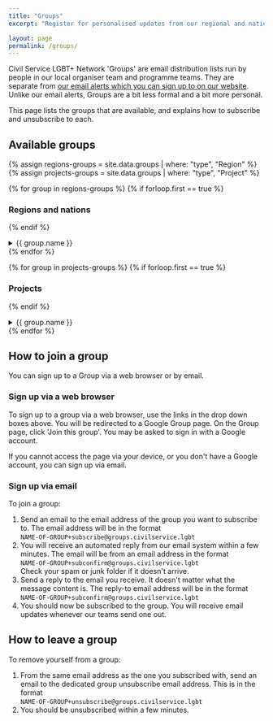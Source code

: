 ```yaml
---
title: "Groups"
excerpt: "Register for personalised updates from our regional and national teams, and our inclusion programmes."

layout: page
permalink: /groups/
---
```


Civil Service LGBT+ Network 'Groups' are email distribution lists run by people in our local organiser team and programme teams. They are separate from [our email alerts which you can sign up to on our website](/join-us). Unlike our email alerts, Groups are a bit less formal and a bit more personal.

This page lists the groups that are available, and explains how to subscribe and unsubscribe to each.

## Available groups

{% assign regions-groups = site.data.groups | where: "type", "Region" %}
{% assign projects-groups = site.data.groups | where: "type", "Project" %}

{% for group in regions-groups %}
{% if forloop.first == true %}
### Regions and nations
{% endif %}
<details>
  <summary>{{ group.name }}</summary>
  {{ group.description | markdownify }}
  
  <h4>Subscribe to the {{ group.name }} group</h4>
  <p>You can subscribe to this group by <a href="{{ group.url }}" title="Open the Group for the {{ group.name }} (Opens in a new window)" target="_blank">visiting the Group page</a> or by sending an email to:
  <br><code>{{ group.email | replace: "@", "+subscribe@" }}</code></p>
  
  <a href="mailto:{{ group.email | replace: "@", "+subscribe@" }}?subject=SUBSCRIBE&body=Send%20this%20email%20to%20subscribe%20to%20the%20{{ group.name}}%20group.%0D%0A%0D%0AYou%20will%20receive%20a%20reply%20asking%20you%20to%20confirm%20your%20subscription.%0D%0A%0D%0AReply%20with%20a%20blank%20email%20to%20confirm%20your%20subscription.%0D%0A%0D%0AIf%20you%20change%20your%20mind%2C%20you%20can%20unsubscribe%20at%20any%20time%20by%20emailing%20{{ group.email | replace: "@", "+unsubscribe@"}}" class="button" title="Subscribe to the {{ group.name }} Group (Opens a new email in a new window)" target="_blank">Subscribe to the {{ group.name }} group</a>

  <p>You should receive an email asking you to confirm your subscription. Please click 'Reply' and send a blank email back. You should then get confirmation that you have subscribed to this Google Group. There are complete generic instructions at the bottom of this page.
  
  <h4>Unsubscribe from the {{ group.name }} group</h4>
  <p>If you want to stop receiving emails from this group send an email from the same email as you registered with to:
  <br><code>{{ group.email | replace: "@", "+unsubscribe@" }}</code>.</p>
  
  <a href="mailto:{{ group.email | replace: "@", "+unsubscribe@" }}?subject=UNSUBSCRIBE&body=Send%20this%20email%20to%20unsubscribe%20from%20the%20{{ group.name}}%20group.%0D%0A%0D%0AYou%20must%20send%20the%20email%20from%20the%20same%20email%20address%20you%20signed%20up%20with%20in%20order%20for%20this%20to%20work." class="button" title="Unsubscribe from the {{ group.name }} Group (Opens a new email in a new window)" target="_blank">Unsubscribe from the {{ group.name }} group</a>

  
</details>
{% endfor %}

{% for group in projects-groups %}
{% if forloop.first == true %}
### Projects
{% endif %}
<details>
  <summary>{{ group.name }}</summary>
  {{ group.description | markdownify }}
  
  <h4>Subscribe to the {{ group.name }} group</h4>
  
  <p>You can subscribe to this group by <a href="{{ group.url }}" title="Open the Group for the {{ group.name }} (Opens in a new window)" target="_blank">visiting the Group page</a> or by sending an email to:
  <br><code>{{ group.email | replace: "@", "+subscribe@" }}</code></p>
  
  <a href="mailto:{{ group.email | replace: "@", "+subscribe@" }}?subject=SUBSCRIBE&body=Send%20this%20email%20to%20subscribe%20to%20the%20selected%20group.%0D%0A%0D%0AYou%20will%20receive%20a%20reply%20asking%20you%20to%20confirm%20your%20subscription.%0D%0A%0D%0AReply%20with%20a%20blank%20email%20to%20confirm%20your%20subscription.%0D%0A%0D%0AIf%20you%20change%20your%20mind%2C%20you%20can%20unsubscribe%20at%20any%20time%20by%20emailing%20{{ group.name }}%2Bunsubscribe%40groups.civilservice.lgbt" class="button" title="Subscribe to the {{ group.name }} Group (Opens a new email in a new window)" target="_blank">Subscribe to the {{ group.name }} group</a>

  <p>You should receive an email asking you to confirm your subscription. Please click 'Reply' and send a blank email back. You should then get confirmation that you have subscribed to this Google Group. There are complete generic instructions at the bottom of this page.
  
  <h4>Unsubscribe from the {{ group.name }} group</h4>
  <p>If you want to stop receiving emails from this group send an email from the same email as you registered with to:
  <br><code>{{ group.email | replace: "@", "+unsubscribe@" }}</code>.</p>
  
  <a href="mailto:{{ group.email | replace: "@", "+unsubscribe@" }}?subject=UNSUBSCRIBE&body=Send%20this%20email%20to%20unsubscribe%20from%20the%20selected%20group.%0D%0A%0D%0AYou%20must%20send%20the%20email%20from%20the%20same%20email%20address%20you%20signed%20up%20with%20in%20order%20for%20this%20to%20work." class="button" title="Unsubscribe from the {{ group.name }} Group (Opens a new email in a new window)" target="_blank">Unsubscribe from the {{ group.name }} group</a>

  
</details>
{% endfor %}

## How to join a group

You can sign up to a Group via a web browser or by email. 

### Sign up via a web browser

To sign up to a group via a web browser, use the links in the drop down boxes above. You will be redirected to a Google Group page. On the Group page, click 'Join this group'. You may be asked to sign in with a Google account.

If you cannot access the page via your device, or you don't have a Google account, you can sign up via email.

### Sign up via email

To join a group:

1. Send an email to the email address of the group you want to subscribe to. The email address will be in the format <br>`NAME-OF-GROUP+subscribe@groups.civilservice.lgbt`
2. You will receive an automated reply from our email system within a few minutes. The email will be from an email address in the format <br>`NAME-OF-GROUP+subconfirm@groups.civilservice.lgbt`<br> Check your spam or junk folder if it doesn't arrive.
3. Send a reply to the email you receive. It doesn't matter what the message content is. The reply-to email address will be in the format <br>`NAME-OF-GROUP+subconfirm@groups.civilservice.lgbt`
4. You should now be subscribed to the group. You will receive email updates whenever our teams send one out.

## How to leave a group

To remove yourself from a group:

1. From the same email address as the one you subscribed with, send an email to the dedicated group unsubscribe email address. This is in the format <br>`NAME-OF-GROUP+unsubscribe@groups.civilservice.lgbt`
2. You should be unsubscribed within a few minutes.


